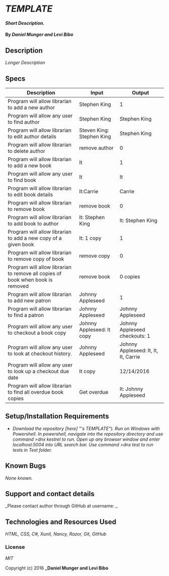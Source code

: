 # _TEMPLATE_

#### _Short Description._

#### By _**Daniel Munger and Levi Bibo**_

## Description
_Longer Description_

## Specs
| Description                                                                    | Input                     | Output                               |
|--------------------------------------------------------------------------------|---------------------------|--------------------------------------|
| Program will allow librarian to add a new author                               | Stephen King              | 1                                    |
| Program will allow any user to find author                                     | Stephen King              | Stephen King                         |
| Program will allow librarian to edit author details                            | Steven King: Stephen King | Stephen King                         |
| Program will allow librarian to delete author                                  | remove author             | 0                                    |
| Program will allow librarian to add a new book                                 | It                        | 1                                    |
| Program will allow any user to find book                                       | It                        | It                                   |
| Program will allow librarian to edit book details                              | It:Carrie                 | Carrie                               |
| Program will allow librarian to remove book                                    | remove book               | 0                                    |
| Program will allow librarian to add book to author                             | It: Stephen King          | It: Stephen King                     |
| Program will allow librarian to add a new copy of a given book                 | It: 1 copy                | 1                                    |
| Program will allow librarian to remove copy of book                            | remove copy               | 0                                    |
| Program will allow librarian to remove all copies of book when book is removed | remove book               | 0 copies                             |
| Program will allow librarian to add new patron                                 | Johnny Appleseed          | 1                                    |
| Program will allow librarian to find a patron                                  | Johnny Appleseed          | Johnny Appleseed                     |
| Program will allow any user to checkout a book copy                            | Johnny Appleseed: It copy | Johnny Appleseed checkouts: 1        |
| Program will allow any user to look at checkout history.                       | Johnny Appleseed          | Johnny Appleseed: It, It, It, Carrie |
| Program will allow any user to look up a checkout due date                     | It copy                   | 12/14/2016                           |
| Program will allow librarian to find all overdue book copies                   | Get overdue               | It: Johnny Appleseed                 |

## Setup/Installation Requirements

* _Download the repository [here] "'s TEMPLATE"). Run on Windows with Powershell. In powershell, navigate into the repository directory and use command >dnx kestrel to run. Open up any browser window and enter localhost:5004 into URL search bar. Use command >dnx test to run tests in Test folder._

## Known Bugs

_None known._

## Support and contact details

_Please contact author through GitHub at username: _

## Technologies and Resources Used

_HTML, CSS, C#, Xunit,  Nancy, Razor, Git, GitHub_

### License

*MIT*

Copyright (c) 2016 **_Daniel Munger and Levi Bibo**

